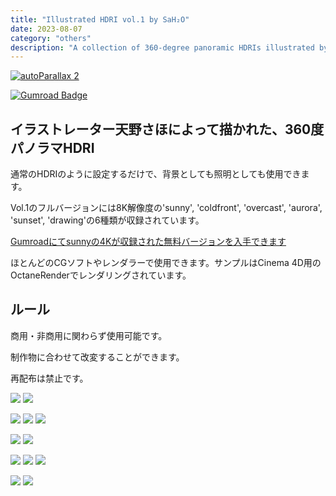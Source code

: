 ```yaml
---
title: "Illustrated HDRI vol.1 by SaH₂O"
date: 2023-08-07
category: "others"
description: "A collection of 360-degree panoramic HDRIs illustrated by artist SaH2O. Includes 6 different scenes in 8K resolution, suitable for use as backgrounds and lighting in most CG software."
---
```


[<img src="https://asset.booth.pm/static-images/banner/200x40_01.png" alt="autoParallax 2">](https://cumuloworks.booth.pm/items/3027685)

[![Gumroad Badge](https://img.shields.io/badge/Gumroad-FF90E8?logo=gumroad&logoColor=fff&style=for-the-badge)](https://cumuloworks.gumroad.com/l/cwhdrivol1)

## イラストレーター天野さほによって描かれた、360度パノラマHDRI

通常のHDRIのように設定するだけで、背景としても照明としても使用できます。

Vol.1のフルバージョンには8K解像度の'sunny', 'coldfront', 'overcast', 'aurora', 'sunset', 'drawing'の6種類が収録されています。

[Gumroadにてsunnyの4Kが収録された無料バージョンを入手できます](https://cumuloworks.gumroad.com/l/cwhdrivol1)

ほとんどのCGソフトやレンダラーで使用できます。サンプルはCinema 4D用のOctaneRenderでレンダリングされています。

## ルール

商用・非商用に関わらず使用可能です。

制作物に合わせて改変することができます。

再配布は禁止です。

![](./hdrivol1/samplescene_aurora_default.jpg)
![](./hdrivol1/samplescene_aurora_sky.jpg)

![](./hdrivol1/samplescene_coldfront_default.jpg)
![](./hdrivol1/samplescene_coldfront_sky.jpg)
![](./hdrivol1/samplescene_drawing_default.jpg)

![](./hdrivol1/samplescene_drawing_sky.jpg)
![](./hdrivol1/samplescene_overcast_default.jpg)

![](./hdrivol1/samplescene_overcast_sky.jpg)
![](./hdrivol1/samplescene_sunny_default.jpg)
![](./hdrivol1/samplescene_sunny_sky.jpg)

![](./hdrivol1/samplescene_sunset_default.jpg)
![](./hdrivol1/samplescene_sunset_sky.jpg)
